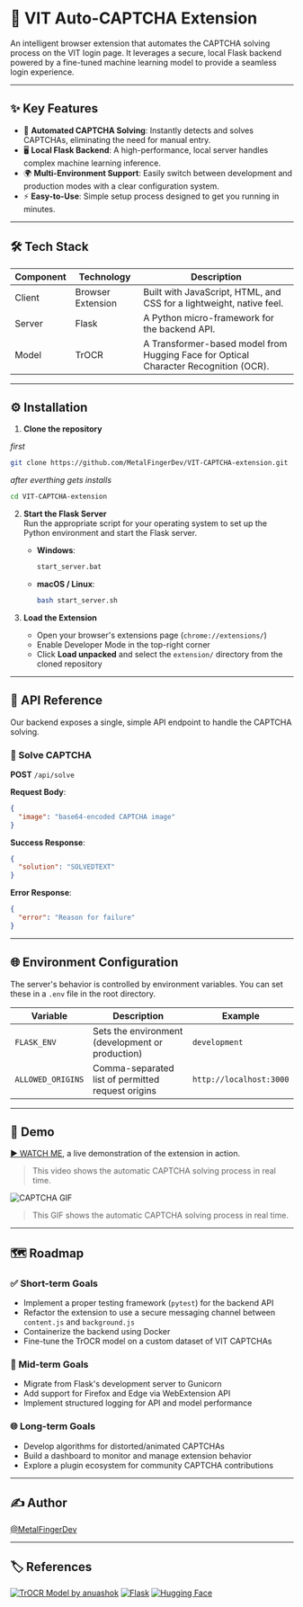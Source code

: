 # 🔐 VIT Auto-CAPTCHA Extension

An intelligent browser extension that automates the CAPTCHA solving process on the VIT login page. It leverages a secure, local Flask backend powered by a fine-tuned machine learning model to provide a seamless login experience.

---

## ✨ Key Features

- 🚀 **Automated CAPTCHA Solving**: Instantly detects and solves CAPTCHAs, eliminating the need for manual entry.  
- 🖥 **Local Flask Backend**: A high-performance, local server handles complex machine learning inference.  
- 🌍 **Multi-Environment Support**: Easily switch between development and production modes with a clear configuration system.  
- ⚡ **Easy-to-Use**: Simple setup process designed to get you running in minutes.  

---

## 🛠 Tech Stack

| Component | Technology       | Description                                                        |
|----------|------------------|--------------------------------------------------------------------|
| Client   | Browser Extension | Built with JavaScript, HTML, and CSS for a lightweight, native feel. |
| Server   | Flask             | A Python micro-framework for the backend API.                     |
| Model    | TrOCR             | A Transformer-based model from Hugging Face for Optical Character Recognition (OCR). |

---

## ⚙️ Installation

1. **Clone the repository**

  *first*
   ```bash
   git clone https://github.com/MetalFingerDev/VIT-CAPTCHA-extension.git
   ```
  *after everthing gets installs*
   ```bash
   cd VIT-CAPTCHA-extension
   ```

2. **Start the Flask Server**  
   Run the appropriate script for your operating system to set up the Python environment and start the Flask server.

   - **Windows**:  
     ```bash
     start_server.bat
     ```

   - **macOS / Linux**:  
     ```bash
     bash start_server.sh
     ```

3. **Load the Extension**  
   - Open your browser's extensions page (`chrome://extensions/`)  
   - Enable Developer Mode in the top-right corner  
   - Click **Load unpacked** and select the `extension/` directory from the cloned repository  

---

## 📡 API Reference

Our backend exposes a single, simple API endpoint to handle the CAPTCHA solving.

### 🔹 Solve CAPTCHA

**POST** `/api/solve`

**Request Body**:
```json
{
  "image": "base64-encoded CAPTCHA image"
}
```

**Success Response**:
```json
{
  "solution": "SOLVEDTEXT"
}
```

**Error Response**:
```json
{
  "error": "Reason for failure"
}
```

---

## 🌐 Environment Configuration

The server's behavior is controlled by environment variables. You can set these in a `.env` file in the root directory.

| Variable         | Description                                      | Example                                           |
|------------------|--------------------------------------------------|---------------------------------------------------|
| `FLASK_ENV`      | Sets the environment (development or production) | `development`                                     |
| `ALLOWED_ORIGINS`| Comma-separated list of permitted request origins| `http://localhost:3000` |

---

## 🎥 Demo

[▶️ WATCH ME](WATCHME.mp4), a live demonstration of the extension in action.  
>This video shows the automatic CAPTCHA solving process in real time.

![CAPTCHA GIF](src/static/demo.gif)
> This GIF shows the automatic CAPTCHA solving process in real time.

---

## 🗺 Roadmap

### ✅ Short-term Goals

- Implement a proper testing framework (`pytest`) for the backend API  
- Refactor the extension to use a secure messaging channel between `content.js` and `background.js`  
- Containerize the backend using Docker  
- Fine-tune the TrOCR model on a custom dataset of VIT CAPTCHAs  

### 🚀 Mid-term Goals

- Migrate from Flask's development server to Gunicorn  
- Add support for Firefox and Edge via WebExtension API  
- Implement structured logging for API and model performance  

### 🌐 Long-term Goals

- Develop algorithms for distorted/animated CAPTCHAs  
- Build a dashboard to monitor and manage extension behavior  
- Explore a plugin ecosystem for community CAPTCHA contributions  

---

## ✍️ Author

[@MetalFingerDev](https://github.com/MetalFingerDev)

---

## 🏷 References

[![TrOCR Model by anuashok](https://img.shields.io/badge/Model-TrOCR-blueviolet?style=for-the-badge&logo=huggingface)](https://huggingface.co/anuashok/ocr-captcha-v3)
[![Flask](https://img.shields.io/badge/Backend-Flask-lightgrey?style=for-the-badge&logo=flask)](https://flask.palletsprojects.com/)
[![Hugging Face](https://img.shields.io/badge/AI%20Platform-Hugging%20Face-yellow?style=for-the-badge&logo=huggingface)](https://huggingface.co/)